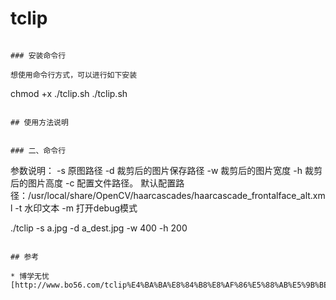 # tclip


```

### 安装命令行

想使用命令行方式，可以进行如下安装

```
chmod +x ./tclip.sh 
./tclip.sh
```

## 使用方法说明


### 二、命令行

```
参数说明：
    -s 原图路径
    -d 裁剪后的图片保存路径
    -w 裁剪后的图片宽度
    -h 裁剪后的图片高度
    -c 配置文件路径。
       默认配置路径：/usr/local/share/OpenCV/haarcascades/haarcascade_frontalface_alt.xml
    -t 水印文本
    -m 打开debug模式

./tclip -s a.jpg -d a_dest.jpg -w 400 -h 200
```

## 参考

* 博学无忧 [http://www.bo56.com/tclip%E4%BA%BA%E8%84%B8%E8%AF%86%E5%88%AB%E5%9B%BE%E7%89%87%E8%A3%81%E5%89%AA/)


